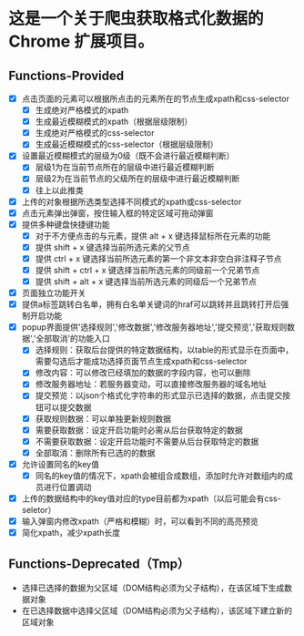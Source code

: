 # 这是一个关于爬虫获取格式化数据的 Chrome 扩展项目。

## Functions-Provided

- [x] 点击页面的元素可以根据所点击的元素所在的节点生成xpath和css-selector
  - [x] 生成绝对严格模式的xpath
  - [x] 生成最近模糊模式的xpath（根据层级限制）
  - [x] 生成绝对严格模式的css-selector
  - [x] 生成最近模糊模式的css-selector（根据层级限制）
- [x] 设置最近模糊模式的层级为0级（既不会进行最近模糊判断）
  - [x] 层级1为在当前节点所在的层级中进行最近模糊判断
  - [x] 层级2为在当前节点的父级所在的层级中进行最近模糊判断
  - [x] 往上以此推类
- [x] 上传的对象根据所选类型选择不同模式的xpath或css-selector
- [x] 点击元素弹出弹窗，按住输入框的特定区域可拖动弹窗
- [x] 提供多种键盘快捷键功能
  - [x] 对于不方便点击的与元素，提供 alt + x 键选择鼠标所在元素的功能
  - [x] 提供 shift + x 键选择当前所选元素的父节点
  - [x] 提供 ctrl + x 键选择当前所选元素的第一个非文本非空白非注释子节点
  - [x] 提供 shift + ctrl + x 键选择当前所选元素的同级前一个兄弟节点
  - [x] 提供 shift + alt + x 键选择当前所选元素的同级后一个兄弟节点
- [x] 页面独立功能开关
- [x] 提供a标签跳转白名单，拥有白名单关键词的hraf可以跳转并且跳转打开后强制开启功能
- [x] popup界面提供'选择规则','修改数据','修改服务器地址','提交预览','获取规则数据','全部取消'的功能入口
  - [x] 选择规则：获取后台提供的特定数据结构，以table的形式显示在页面中，需要勾选后才能成功选择页面节点生成xpath和css-selector
  - [x] 修改内容：可以修改已经填加的数据的字段内容，也可以删除
  - [x] 修改服务器地址：若服务器变动，可以直接修改服务器的域名地址
  - [x] 提交预览：以json个格式化字符串的形式显示已选择的数据，点击提交按钮可以提交数据
  - [x] 获取规则数据：可以单独更新规则数据
  - [x] 需要获取数据：设定开启功能时必需从后台获取特定的数据
  - [x] 不需要获取数据：设定开启功能时不需要从后台获取特定的数据
  - [x] 全部取消：删除所有已选的的数据
- [x] 允许设置同名的key值
  - [x] 同名的key值的情况下，xpath会被组合成数组，添加时允许对数组内的成员进行位置调动
- [x] 上传的数据结构中的key值对应的type目前都为xpath（以后可能会有css-seletor）
- [x] 输入弹窗内修改xpath（严格和模糊）时，可以看到不同的高亮预览
- [x] 简化xpath，减少xpath长度

## Functions-Deprecated（Tmp）

- 选择已选择的数据为父区域（DOM结构必须为父子结构），在该区域下生成数据对象
- 在已选择数据中选择父区域（DOM结构必须为父子结构），该区域下建立新的区域对象